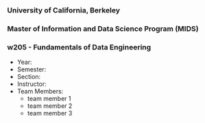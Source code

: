 ### University of California, Berkeley
### Master of Information and Data Science Program (MIDS)
### w205 - Fundamentals of Data Engineering

* Year:
* Semester:
* Section:
* Instructor:
* Team Members:
    * team member 1
    * team member 2
    * team member 3
